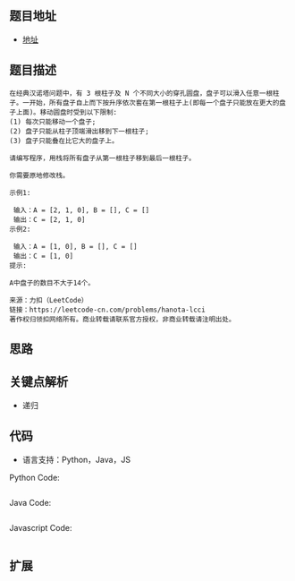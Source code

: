 ## 题目地址

- [地址](https://leetcode-cn.com/problems/hanota-lcci/)

## 题目描述

```
在经典汉诺塔问题中，有 3 根柱子及 N 个不同大小的穿孔圆盘，盘子可以滑入任意一根柱子。一开始，所有盘子自上而下按升序依次套在第一根柱子上(即每一个盘子只能放在更大的盘子上面)。移动圆盘时受到以下限制:
(1) 每次只能移动一个盘子;
(2) 盘子只能从柱子顶端滑出移到下一根柱子;
(3) 盘子只能叠在比它大的盘子上。

请编写程序，用栈将所有盘子从第一根柱子移到最后一根柱子。

你需要原地修改栈。

示例1:

 输入：A = [2, 1, 0], B = [], C = []
 输出：C = [2, 1, 0]
示例2:

 输入：A = [1, 0], B = [], C = []
 输出：C = [1, 0]
提示:

A中盘子的数目不大于14个。

来源：力扣（LeetCode）
链接：https://leetcode-cn.com/problems/hanota-lcci
著作权归领扣网络所有。商业转载请联系官方授权，非商业转载请注明出处。
```

## 思路


## 关键点解析

- 递归

## 代码

- 语言支持：Python，Java，JS

Python Code:

```python

```

Java Code:

```java

```

Javascript Code:

```js
```

## 扩展

